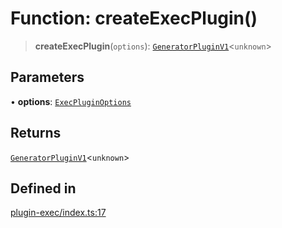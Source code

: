 # Function: createExecPlugin()

> **createExecPlugin**(`options`): [`GeneratorPluginV1`](../../generator/interfaces/GeneratorPluginV1.md)\<`unknown`\>

## Parameters

• **options**: [`ExecPluginOptions`](../interfaces/ExecPluginOptions.md)

## Returns

[`GeneratorPluginV1`](../../generator/interfaces/GeneratorPluginV1.md)\<`unknown`\>

## Defined in

[plugin-exec/index.ts:17](https://github.com/andreisergiu98/baeta/blob/277f62f15bfdecc05d507a84e60b62e5bc08a747/packages/plugin-exec/index.ts#L17)
